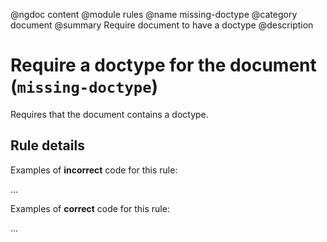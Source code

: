 @ngdoc content
@module rules
@name missing-doctype
@category document
@summary Require document to have a doctype
@description

# Require a doctype for the document (`missing-doctype`)

Requires that the document contains a doctype.

## Rule details

Examples of **incorrect** code for this rule:

<validate name="incorrect" rules="missing-doctype">
    <html>
        <body>...</body>
    </html>
</validate>

Examples of **correct** code for this rule:

<validate name="correct" rules="missing-doctype">
    <!doctype html>
    <html>
        <body>...</body>
    </html>
</validate>
